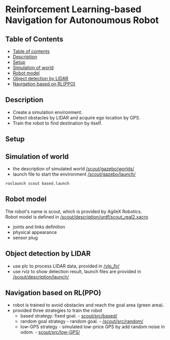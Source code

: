 # Reinforcement Learning-based Navigation for Autonoumous Robot

## Table of Contents  
- [Table of contents](#table-of-contents)  
- [Description](#description)  
- [Setup](#setup)  
- [Simulation of world](#simulation-of-world)  
- [Robot model](#robot-model)  
- [Object detection by LIDAR](#object-detection-by-LIDAR)  
- [Navigation based on RL(PPO)](#navigation-based-on-RL(PPO))  

## Description  
- Create a simulation environment.
- Detect obstacles by LIDAR and acquire ego location by GPS.
- Train the robot to find destination by itself.

## Setup  

## Simulation of world  
- the description of simulated world [/scout/gazebo/worlds/](./scout/gazebo/worlds/)  
- launch file to start the environment [/scout/gazebo/launch/](./scout/gazebo/launch/)  
```
roslaunch scout based.launch
```

## Robot model
The robot's name is scout, which is provided by AgileX Robotics.  
Robot model is defined in [/scout/description/urdf/scout_real2.xacro](./scout/description/urdf/scout_real2.xacro)  
   - joints and links definition  
   - physical appearance  
   - sensor plug  

## Object detection by LIDAR  
- use plc to process LIDAR data, provided in [/vlp_fir/](./vlp_fir/)  
- use rviz to show detection result, launch files are provided in [/scout/description/launch/](./scout/description/launch/)  

## Navigation based on RL(PPO)  
- robot is trained to avoid obstacles and reach the goal area (green area).  
- provided three strategies to train the robot 
   - based strategy: fixed goal. - [scout/src/based/](./scout/src/based/)
   - random goal strategy - random goal. - [/scout/src/random/](./scout/src/random/)
   - low-GPS strategy - simulated low-price GPS by add random noise in odom. - [scout/src/low-GPS/](./scout/src/low-GPS/)

